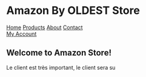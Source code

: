 <!DOCTYPE html>
<html lang="fr">
<head>
  <meta charset="UTF-8">
  <meta name="viewport" content="width=device-width" />
  
  <link rel="stylesheet" href="style.css" />
</head>
<body>
  


<div class="header">
  <h1>Amazon By OLDEST Store</h1>
</div>

<div class="topnav">
  <a href="#">Home</a>
  <a href="#">Products</a>
  <a href="#">About</a>
  <a href="#">Contact</a>
</div>

<div class="user-account">
  <a href="#">My Account</a>
</div>

<div class="content">
  <h2>Welcome to Amazon Store!</h2>
  <p>Le client est très important, le client sera su
  </p>
</body>
</html>
